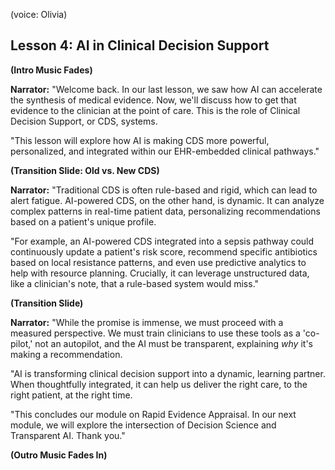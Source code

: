 (voice: Olivia)

## Lesson 4: AI in Clinical Decision Support

**(Intro Music Fades)**

**Narrator:** "Welcome back. In our last lesson, we saw how AI can accelerate the synthesis of medical evidence. Now, we'll discuss how to get that evidence to the clinician at the point of care. This is the role of Clinical Decision Support, or CDS, systems.

"This lesson will explore how AI is making CDS more powerful, personalized, and integrated within our EHR-embedded clinical pathways."

**(Transition Slide: Old vs. New CDS)**

**Narrator:** "Traditional CDS is often rule-based and rigid, which can lead to alert fatigue. AI-powered CDS, on the other hand, is dynamic. It can analyze complex patterns in real-time patient data, personalizing recommendations based on a patient's unique profile.

"For example, an AI-powered CDS integrated into a sepsis pathway could continuously update a patient's risk score, recommend specific antibiotics based on local resistance patterns, and even use predictive analytics to help with resource planning. Crucially, it can leverage unstructured data, like a clinician's note, that a rule-based system would miss."

**(Transition Slide)**

**Narrator:** "While the promise is immense, we must proceed with a measured perspective. We must train clinicians to use these tools as a 'co-pilot,' not an autopilot, and the AI must be transparent, explaining *why* it's making a recommendation.

"AI is transforming clinical decision support into a dynamic, learning partner. When thoughtfully integrated, it can help us deliver the right care, to the right patient, at the right time.

"This concludes our module on Rapid Evidence Appraisal. In our next module, we will explore the intersection of Decision Science and Transparent AI. Thank you."

**(Outro Music Fades In)**
